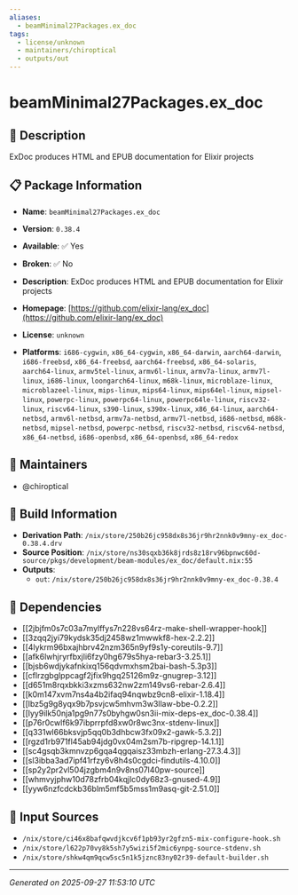 ```yaml
---
aliases:
  - beamMinimal27Packages.ex_doc
tags:
  - license/unknown
  - maintainers/chiroptical
  - outputs/out
---
```


# beamMinimal27Packages.ex_doc

## 📝 Description

ExDoc produces HTML and EPUB documentation for Elixir projects


## 📋 Package Information

- **Name**: `beamMinimal27Packages.ex_doc`
- **Version**: `0.38.4`
- **Available**: ✅ Yes
- **Broken**: ✅ No
- **Description**: ExDoc produces HTML and EPUB documentation for Elixir projects

- **Homepage**: [https://github.com/elixir-lang/ex_doc](https://github.com/elixir-lang/ex_doc)
- **License**: `unknown`
- **Platforms**: `i686-cygwin`, `x86_64-cygwin`, `x86_64-darwin`, `aarch64-darwin`, `i686-freebsd`, `x86_64-freebsd`, `aarch64-freebsd`, `x86_64-solaris`, `aarch64-linux`, `armv5tel-linux`, `armv6l-linux`, `armv7a-linux`, `armv7l-linux`, `i686-linux`, `loongarch64-linux`, `m68k-linux`, `microblaze-linux`, `microblazeel-linux`, `mips-linux`, `mips64-linux`, `mips64el-linux`, `mipsel-linux`, `powerpc-linux`, `powerpc64-linux`, `powerpc64le-linux`, `riscv32-linux`, `riscv64-linux`, `s390-linux`, `s390x-linux`, `x86_64-linux`, `aarch64-netbsd`, `armv6l-netbsd`, `armv7a-netbsd`, `armv7l-netbsd`, `i686-netbsd`, `m68k-netbsd`, `mipsel-netbsd`, `powerpc-netbsd`, `riscv32-netbsd`, `riscv64-netbsd`, `x86_64-netbsd`, `i686-openbsd`, `x86_64-openbsd`, `x86_64-redox`
## 👥 Maintainers

- @chiroptical


## 🔧 Build Information

- **Derivation Path**: `/nix/store/250b26jc958dx8s36jr9hr2nnk0v9mny-ex_doc-0.38.4.drv`
- **Source Position**: `/nix/store/ns30sqxb36k8jrds8z18rv96bpnwc60d-source/pkgs/development/beam-modules/ex_doc/default.nix:55`
- **Outputs**:
  - `out`:  `/nix/store/250b26jc958dx8s36jr9hr2nnk0v9mny-ex_doc-0.38.4`

## 🔗 Dependencies

- [[2jbjfm0s7c03a7mylffys7n228vs64rz-make-shell-wrapper-hook]]
- [[3zqq2jyi79kydsk35dj2458wz1mwwkf8-hex-2.2.2]]
- [[4lykrm96bxajhbrv42nzm365n9yf9s1y-coreutils-9.7]]
- [[afk6lwhjryrfbxjli6fzy0hg679s5hya-rebar3-3.25.1]]
- [[bjsb6wdjykafnkixq156qdvmxhsm2bai-bash-5.3p3]]
- [[cflrzgbglppcagf2jfix9hgq25126m9z-gnugrep-3.12]]
- [[d651m8rqxbkki3xzms632nw2zm149vs6-rebar-2.6.4]]
- [[k0m147xvm7ns4a4b2ifaq94nqwbz9cn8-elixir-1.18.4]]
- [[lbz5g9g8yqx9b7psvjcw5mhvm3w3llaw-bbe-0.2.2]]
- [[lyy9ilk50nja1pg9n77s0byhgw0sn3ii-mix-deps-ex_doc-0.38.4]]
- [[p76r0cwlf6k97ibprrpfd8xw0r8wc3nx-stdenv-linux]]
- [[q331wl66bksvjp5qq0b3dhbcw3fx09x2-gawk-5.3.2]]
- [[rgzd1rb971fl45ab94jdg0vx04m2sm7b-ripgrep-14.1.1]]
- [[sc4gsqb3kmnvzp6gqa4qgqaisz33mbzh-erlang-27.3.4.3]]
- [[sl3ibba3ad7ipf41rfzy6v8h4s0cgdci-findutils-4.10.0]]
- [[sp2y2pr2vl504jzgbm4n9v8ns07l40pw-source]]
- [[whmvyjphw10d78zfrb04kqjlc0dy68z3-gnused-4.9]]
- [[yyw6nzfcdckb36blm5mf5b5mss1m9asq-git-2.51.0]]

## 📁 Input Sources

- `/nix/store/ci46x8bafqwvdjkcv6f1pb93yr2gfzn5-mix-configure-hook.sh`
- `/nix/store/l622p70vy8k5sh7y5wizi5f2mic6ynpg-source-stdenv.sh`
- `/nix/store/shkw4qm9qcw5sc5n1k5jznc83ny02r39-default-builder.sh`

---
*Generated on 2025-09-27 11:53:10 UTC*
